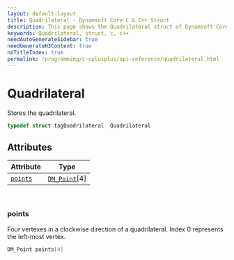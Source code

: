 ```yaml
---
layout: default-layout
title: Quadrilateral - Dynamsoft Core C & C++ Struct
description: This page shows the Quadrilateral struct of Dynamsoft Core for C & C++ Language.
keywords: Quadrilateral, struct, c, c++
needAutoGenerateSidebar: true
needGenerateH3Content: true
noTitleIndex: true
permalink: /programming/c-cplusplus/api-reference/quadrilateral.html
---
```



# Quadrilateral
Stores the quadrilateral.  

```cpp
typedef struct tagQuadrilateral  Quadrilateral 
```  

  

## Attributes
  
| Attribute | Type |
|---------- | ---- |
| [`points`](#points) | [`DM_Point`](point.html)[4] |


&nbsp;

### points
Four vertexes in a clockwise direction of a quadrilateral. Index 0 represents the left-most vertex. 
```cpp
DM_Point points[4]
```



